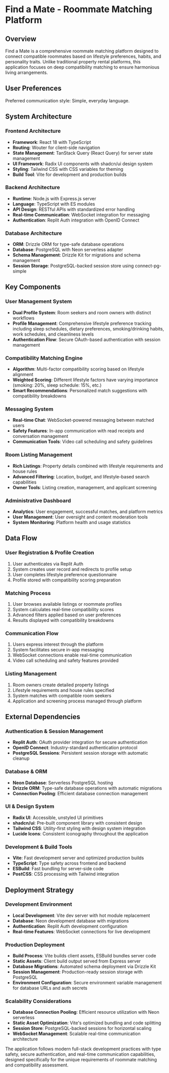 # Find a Mate - Roommate Matching Platform

## Overview

Find a Mate is a comprehensive roommate matching platform designed to connect compatible roommates based on lifestyle preferences, habits, and personality traits. Unlike traditional property rental platforms, this application focuses on deep compatibility matching to ensure harmonious living arrangements.

## User Preferences

Preferred communication style: Simple, everyday language.

## System Architecture

### Frontend Architecture
- **Framework**: React 18 with TypeScript
- **Routing**: Wouter for client-side navigation
- **State Management**: TanStack Query (React Query) for server state management
- **UI Framework**: Radix UI components with shadcn/ui design system
- **Styling**: Tailwind CSS with CSS variables for theming
- **Build Tool**: Vite for development and production builds

### Backend Architecture
- **Runtime**: Node.js with Express.js server
- **Language**: TypeScript with ES modules
- **API Design**: RESTful APIs with standardized error handling
- **Real-time Communication**: WebSocket integration for messaging
- **Authentication**: Replit Auth integration with OpenID Connect

### Database Architecture
- **ORM**: Drizzle ORM for type-safe database operations
- **Database**: PostgreSQL with Neon serverless adapter
- **Schema Management**: Drizzle Kit for migrations and schema management
- **Session Storage**: PostgreSQL-backed session store using connect-pg-simple

## Key Components

### User Management System
- **Dual Profile System**: Room seekers and room owners with distinct workflows
- **Profile Management**: Comprehensive lifestyle preference tracking including sleep schedules, dietary preferences, smoking/drinking habits, work schedules, and cleanliness levels
- **Authentication Flow**: Secure OAuth-based authentication with session management

### Compatibility Matching Engine
- **Algorithm**: Multi-factor compatibility scoring based on lifestyle alignment
- **Weighted Scoring**: Different lifestyle factors have varying importance (smoking: 20%, sleep schedule: 15%, etc.)
- **Smart Recommendations**: Personalized match suggestions with compatibility breakdowns

### Messaging System
- **Real-time Chat**: WebSocket-powered messaging between matched users
- **Safety Features**: In-app communication with read receipts and conversation management
- **Communication Tools**: Video call scheduling and safety guidelines

### Room Listing Management
- **Rich Listings**: Property details combined with lifestyle requirements and house rules
- **Advanced Filtering**: Location, budget, and lifestyle-based search capabilities
- **Owner Tools**: Listing creation, management, and applicant screening

### Administrative Dashboard
- **Analytics**: User engagement, successful matches, and platform metrics
- **User Management**: User oversight and content moderation tools
- **System Monitoring**: Platform health and usage statistics

## Data Flow

### User Registration & Profile Creation
1. User authenticates via Replit Auth
2. System creates user record and redirects to profile setup
3. User completes lifestyle preference questionnaire
4. Profile stored with compatibility scoring preparation

### Matching Process
1. User browses available listings or roommate profiles
2. System calculates real-time compatibility scores
3. Advanced filters applied based on user preferences
4. Results displayed with compatibility breakdowns

### Communication Flow
1. Users express interest through the platform
2. System facilitates secure in-app messaging
3. WebSocket connections enable real-time communication
4. Video call scheduling and safety features provided

### Listing Management
1. Room owners create detailed property listings
2. Lifestyle requirements and house rules specified
3. System matches with compatible room seekers
4. Application and screening process managed through platform

## External Dependencies

### Authentication & Session Management
- **Replit Auth**: OAuth provider integration for secure authentication
- **OpenID Connect**: Industry-standard authentication protocol
- **PostgreSQL Sessions**: Persistent session storage with automatic cleanup

### Database & ORM
- **Neon Database**: Serverless PostgreSQL hosting
- **Drizzle ORM**: Type-safe database operations with automatic migrations
- **Connection Pooling**: Efficient database connection management

### UI & Design System
- **Radix UI**: Accessible, unstyled UI primitives
- **shadcn/ui**: Pre-built component library with consistent design
- **Tailwind CSS**: Utility-first styling with design system integration
- **Lucide Icons**: Consistent iconography throughout the application

### Development & Build Tools
- **Vite**: Fast development server and optimized production builds
- **TypeScript**: Type safety across frontend and backend
- **ESBuild**: Fast bundling for server-side code
- **PostCSS**: CSS processing with Tailwind integration

## Deployment Strategy

### Development Environment
- **Local Development**: Vite dev server with hot module replacement
- **Database**: Neon development database with migrations
- **Authentication**: Replit Auth development configuration
- **Real-time Features**: WebSocket connections for live development

### Production Deployment
- **Build Process**: Vite builds client assets, ESBuild bundles server code
- **Static Assets**: Client build output served from Express server
- **Database Migrations**: Automated schema deployment via Drizzle Kit
- **Session Management**: Production-ready session storage with PostgreSQL
- **Environment Configuration**: Secure environment variable management for database URLs and auth secrets

### Scalability Considerations
- **Database Connection Pooling**: Efficient resource utilization with Neon serverless
- **Static Asset Optimization**: Vite's optimized bundling and code splitting
- **Session Store**: PostgreSQL-backed sessions for horizontal scaling
- **WebSocket Management**: Scalable real-time communication architecture

The application follows modern full-stack development practices with type safety, secure authentication, and real-time communication capabilities, designed specifically for the unique requirements of roommate matching and compatibility assessment.